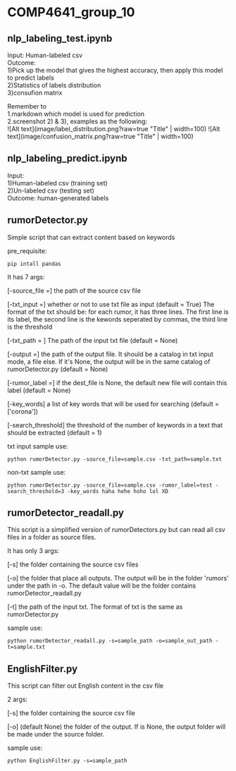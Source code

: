 # COMP4641_group_10

## nlp_labeling_test.ipynb
Input: Human-labeled csv <br/>
Outcome: <br/>
1)Pick up the model that gives the highest accuracy, then apply this model to predict labels <br/>
2)Statistics of labels distribution <br/>
3)consufion matrix<br/>

Remember to <br/>
1.markdown which model is used for prediction<br/>
2.screenshot 2) & 3), examples as the following:<br/>
![Alt text](image/label_distribution.png?raw=true "Title" | width=100)
![Alt text](image/confusion_matrix.png?raw=true "Title" | width=100)

## nlp_labeling_predict.ipynb
Input: <br/>
1)Human-labeled csv (training set) <br/>
2)Un-labeled csv (testing set) <br/>
Outcome: human-generated labels

## rumorDetector.py

Simple script that can extract content based on keywords

pre_requisite:
```
pip intall pandas
```

It has 7 args:

  [-source_file =] the path of the source csv file
  
  [-txt_input =] whether or not to use txt file as input (default = True) The format of the txt should be: for each rumor, it has three lines. The first line is its label, the second line is the kewords seperated by commas, the third line is the threshold
  
  [-txt_path = ] The path of the input txt file (default = None)
  
  [-output =] the path of the output file. It should be a catalog in txt input mode, a file else. If it's None, the output will be in the same catalog of rumorDetector.py (default = None)
  
  [-rumor_label =] if the dest_file is None, the default new file will contain this label (default = None)
  
  [-key_words] a list of key words that will be used for searching (default = ['corona'])
  
  [-search_threshold] the threshold of the number of keywords in a text that should be extracted (default = 1)
  
txt input sample use:

  ```
  python rumorDetector.py -source_file=sample.csv -txt_path=sample.txt
  ```

non-txt sample use:
  ```
  python rumorDetector.py -source_file=sample.csv -rumor_label=test -search_threshold=3 -key_words haha hehe hoho lol XD 
  ``` 

## rumorDetector_readall.py

This script is a simplified version of rumorDetectors.py but can read all csv files in a folder as source files.

It has only 3 args:

[-s] the folder containing the source csv files

[-o] the folder that place all outputs. The output will be in the folder 'rumors' under the path in -o. The default value will be the folder contains rumorDetector_readall.py

[-t] the path of the input txt. The format of txt is the same as rumorDetector.py

sample use:
```
python rumorDetector_readall.py -s=sample_path -o=sample_out_path -t=sample.txt
```

## EnglishFilter.py

This script can filter out English content in the csv file

2 args:

[-s] the folder containing the source csv file

[-o] (default None) the folder of the output. If is None, the output folder will be made under the source folder.

sample use:
```
python EnglishFilter.py -s=sample_path
```
